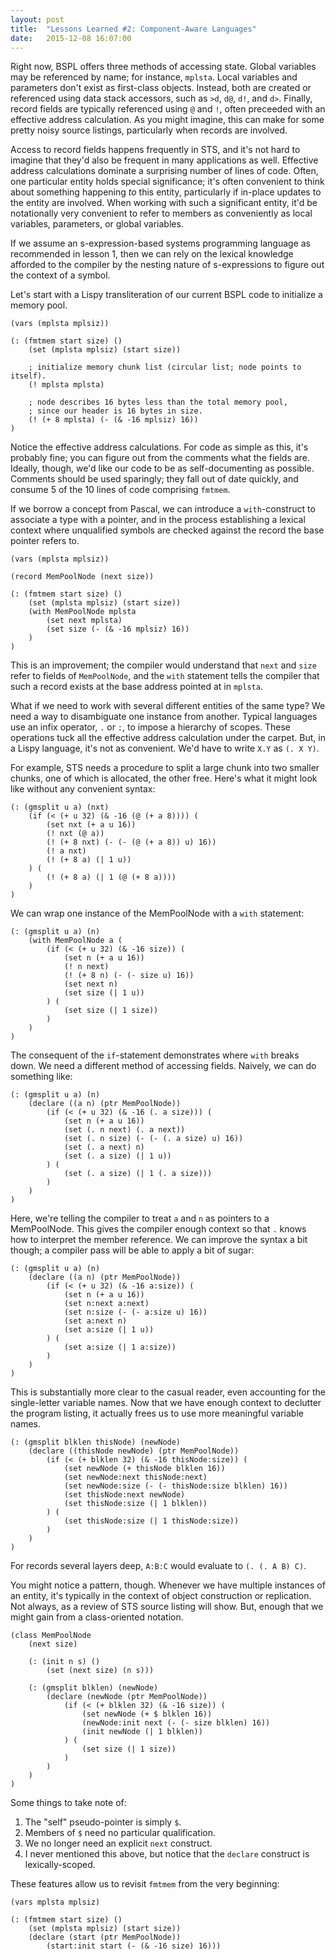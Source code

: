 ```yaml
---
layout: post
title:  "Lessons Learned #2: Component-Aware Languages"
date:   2015-12-08 16:07:00
---
```


Right now, BSPL offers three methods of accessing state.
Global variables may be referenced by name; for instance, `mplsta`.
Local variables and parameters don't exist as first-class objects.
Instead, both are created or referenced using data stack accessors,
such as `>d`, `d@`, `d!`, and `d>`.
Finally,
record fields are typically referenced using `@` and `!`,
often preceeded with an effective address calculation.
As you might imagine,
this can make for some pretty noisy source listings,
particularly when records are involved.

Access to record fields happens frequently in STS,
and it's not hard to imagine that they'd also be frequent in many applications as well.
Effective address calculations dominate a surprising number of lines of code.
Often, one particular entity holds special significance;
it's often convenient to think about something happening *to* this entity,
particularly if in-place updates to the entity are involved.
When working with such a significant entity,
it'd be notationally very convenient to refer to members
as conveniently as local variables, parameters, or global variables.

If we assume an s-expression-based systems programming language
as recommended in lesson 1,
then we can rely
on the lexical knowledge
afforded to the compiler
by the nesting nature of s-expressions
to figure out the context of a symbol.

Let's start
with a Lispy transliteration
of our current BSPL code
to initialize a memory pool.

    (vars (mplsta mplsiz))

    (: (fmtmem start size) ()
        (set (mplsta mplsiz) (start size))
        
        ; initialize memory chunk list (circular list; node points to itself).
        (! mplsta mplsta)

        ; node describes 16 bytes less than the total memory pool,
        ; since our header is 16 bytes in size.
        (! (+ 8 mplsta) (- (& -16 mplsiz) 16))
    )

Notice the effective address calculations.
For code as simple as this, it's probably fine;
you can figure out from the comments what the fields are.
Ideally, though, we'd like our code to be as self-documenting as possible.
Comments should be used sparingly;
they fall out of date quickly,
and consume 5 of the 10 lines of code comprising `fmtmem`.

If we borrow a concept from Pascal,
we can introduce a `with`-construct to associate a type with a pointer,
and in the process establishing a lexical context where unqualified symbols
are checked against the record the base pointer refers to.

    (vars (mplsta mplsiz))

    (record MemPoolNode (next size))

    (: (fmtmem start size) ()
        (set (mplsta mplsiz) (start size))
        (with MemPoolNode mplsta
            (set next mplsta)
            (set size (- (& -16 mplsiz) 16))
        )
    )

This is an improvement;
the compiler would understand that `next` and `size` refer to fields of `MemPoolNode`,
and the `with` statement tells the compiler
that such a record exists at the base address pointed at in `mplsta`.

What if we need to work with several different entities of the same type?
We need a way to disambiguate one instance from another.
Typical languages use an infix operator, `.` or `:`, to impose a hierarchy of scopes.
These operations tuck all the effective address calculation under the carpet.
But, in a Lispy language, it's not as convenient.
We'd have to write `X.Y` as `(. X Y)`.

For example,
STS needs a procedure to split a large chunk into two smaller chunks,
one of which is allocated, the other free.
Here's what it might look like without any convenient syntax:

    (: (gmsplit u a) (nxt)
        (if (< (+ u 32) (& -16 (@ (+ a 8)))) (
            (set nxt (+ a u 16))
            (! nxt (@ a))
            (! (+ 8 nxt) (- (- (@ (+ a 8)) u) 16))
            (! a nxt)
            (! (+ 8 a) (| 1 u))
        ) (
            (! (+ 8 a) (| 1 (@ (+ 8 a))))
        )
    )

We can wrap one instance of the MemPoolNode with a `with` statement:

    (: (gmsplit u a) (n)
        (with MemPoolNode a (
            (if (< (+ u 32) (& -16 size)) (
                (set n (+ a u 16))
                (! n next)
                (! (+ 8 n) (- (- size u) 16))
                (set next n)
                (set size (| 1 u))
            ) (
                (set size (| 1 size))
            )
        )
    )

The consequent of the `if`-statement demonstrates where `with` breaks down.
We need a different method of accessing fields.
Naively, we can do something like:

    (: (gmsplit u a) (n)
        (declare ((a n) (ptr MemPoolNode))
            (if (< (+ u 32) (& -16 (. a size))) (
                (set n (+ a u 16))
                (set (. n next) (. a next))
                (set (. n size) (- (- (. a size) u) 16))
                (set (. a next) n)
                (set (. a size) (| 1 u))
            ) (
                (set (. a size) (| 1 (. a size)))
            )
        )
    )

Here, we're telling the compiler to treat `a` and `n` as pointers to a MemPoolNode.
This gives the compiler enough context so that `.` knows how to interpret the member reference.
We can improve the syntax a bit though;
a compiler pass will be able to apply a bit of sugar:

    (: (gmsplit u a) (n)
        (declare ((a n) (ptr MemPoolNode))
            (if (< (+ u 32) (& -16 a:size)) (
                (set n (+ a u 16))
                (set n:next a:next)
                (set n:size (- (- a:size u) 16))
                (set a:next n)
                (set a:size (| 1 u))
            ) (
                (set a:size (| 1 a:size))
            )
        )
    )

This is substantially more clear to the casual reader,
even accounting for the single-letter variable names.
Now that we have enough context to declutter the program listing,
it actually frees us to use more meaningful variable names.

    (: (gmsplit blklen thisNode) (newNode)
        (declare ((thisNode newNode) (ptr MemPoolNode))
            (if (< (+ blklen 32) (& -16 thisNode:size)) (
                (set newNode (+ thisNode blklen 16))
                (set newNode:next thisNode:next)
                (set newNode:size (- (- thisNode:size blklen) 16))
                (set thisNode:next newNode)
                (set thisNode:size (| 1 blklen))
            ) (
                (set thisNode:size (| 1 thisNode:size))
            )
        )
    )

For records several layers deep,
`A:B:C` would evaluate to `(. (. A B) C)`.

You might notice a pattern, though.
Whenever we have multiple instances of an entity,
it's typically in the context of object construction or replication.
Not always, as a review of STS source listing will show.
But, enough that we might gain from a class-oriented notation.

    (class MemPoolNode
        (next size)

        (: (init n s) ()
            (set (next size) (n s)))

        (: (gmsplit blklen) (newNode)
            (declare (newNode (ptr MemPoolNode))
                (if (< (+ blklen 32) (& -16 size)) (
                    (set newNode (+ $ blklen 16))
                    (newNode:init next (- (- size blklen) 16))
                    (init newNode (| 1 blklen))
                ) (
                    (set size (| 1 size))
                )
            )
        )
    )

Some things to take note of:

1. The "self" pseudo-pointer is simply `$`.
2. Members of `$` need no particular qualification.
3. We no longer need an explicit `next` construct.
4. I never mentioned this above, but notice that the `declare` construct is lexically-scoped.

These features allow us to revisit `fmtmem` from the very beginning:

    (vars mplsta mplsiz)

    (: (fmtmem start size) ()
        (set (mplsta mplsiz) (start size))
        (declare (start (ptr MemPoolNode))
            (start:init start (- (& -16 size) 16)))


